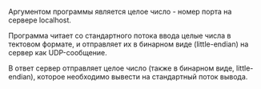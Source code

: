 Аргументом программы является целое число - номер порта на сервере localhost.

Программа читает со стандартного потока ввода целые числа в тектовом формате, и отправляет их в бинарном виде (little-endian) на сервер как UDP-сообщение.

В ответ сервер отправляет целое число (также в бинарном виде, little-endian), которое необходимо вывести на стандартный поток вывода.

